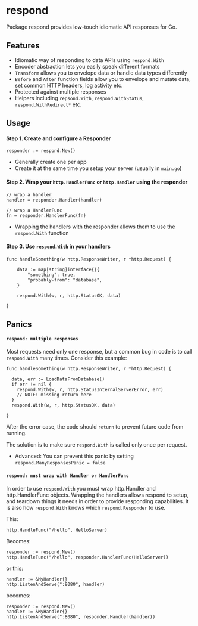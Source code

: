 # respond

Package respond provides low-touch idiomatic API responses for Go.

## Features

  * Idiomatic way of responding to data APIs using `respond.With`
  * Encoder abstraction lets you easily speak different formats
  * `Transform` allows you to envelope data or handle data types differently
  * `Before` and `After` function fields allow you to envelope and mutate data, set common HTTP headers, log activity etc.
  * Protected against multiple responses
  * Helpers including `repsond.With`, `respond.WithStatus`, `respond.WithRedirect*` etc.

## Usage

#### Step 1. Create and configure a Responder

```
responder := respond.New()
```

  * Generally create one per app
  * Create it at the same time you setup your server (usually in `main.go`)

#### Step 2. Wrap your `http.HandlerFunc` or `http.Handler` using the responder

```
// wrap a handler
handler = responder.Handler(handler)

// wrap a HandlerFunc
fn = responder.HandlerFunc(fn)
```

  * Wrapping the handlers with the responder allows them to use the `respond.With` function

#### Step 3. Use `respond.With` in your handlers

```
func handleSomething(w http.ResponseWriter, r *http.Request) {

	data := map[string]interface{}{
		"something": true,
		"probably-from": "database",
	}

	respond.With(w, r, http.StatusOK, data)

}
```

## Panics

#### `respond: multiple responses`

Most requests need only one response, but a common bug in code is to call `respond.With` many times. Consider this example:

```
func handleSomething(w http.ResponseWriter, r *http.Request) {
  
  data, err := LoadDataFromDatabase()
  if err != nil {
    respond.With(w, r, http.StatusInternalServerError, err)
    // NOTE: missing return here
  }
  respond.With(w, r, http.StatusOK, data)

}
```

After the error case, the code should `return` to prevent future code from running.

The solution is to make sure `respond.With` is called only once per request.

  * Advanced: You can prevent this panic by setting `respond.ManyResponsesPanic = false`

#### `respond: must wrap with Handler or HandlerFunc`

In order to use `respond.With` you must wrap http.Handler and http.HandlerFunc objects. Wrapping the handlers allows respond to setup, and teardown things it needs in order to provide responding capabilities. It is also how `respond.With` knows which `respond.Responder` to use.

This:

```
http.HandleFunc("/hello", HelloServer)
```

Becomes:

```
responder := respond.New()
http.HandleFunc("/hello", responder.HandlerFunc(HelloServer))
```

or this:

```
handler := &MyHandler{}
http.ListenAndServe(":8080", handler)
```

becomes:

```
responder := respond.New()
handler := &MyHandler{}
http.ListenAndServe(":8080", responder.Handler(handler))
```
